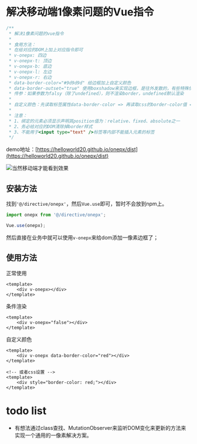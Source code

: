 # 解决移动端1像素问题的Vue指令

```javascript
/**
 * 解决1像素问题的vue指令
 *
 * 食用方法：
 * 在给对应的DOM上加上对应指令即可
 * v-onepx: 四边
 * v-onepx-t: 顶边
 * v-onepx-b: 底边
 * v-onepx-l: 左边
 * v-onepx-r: 右边
 * data-border-color="#9d9d9d" 给边框加上自定义颜色
 * data-border-outset="true" 使用boxshadow来实现边框，是往外发散的，有些特殊情况有用
 * 传参：如果参数为falsy（除了undefined），则不渲染border，undefined默认渲染
 *
 * 自定义颜色：先读取标签属性data-border-color => 再读取css的border-color值 => 最后使用默认颜色
 *
 * 注意：
 * 1、绑定的元素必须显示声明其position值为：relative、fixed、absolute之一
 * 2、务必给对应的DOM清除掉border样式
 * 3、不能用于<input type="text" />标签等内部不能插入元素的标签
 */
```

demo地址：[https://helloworld20.github.io/onepx/dist](https://helloworld20.github.io/onepx/dist)

![当然移动端才能看到效果](http://192.168.43.108:3000/onepx/src/assets/onepx.png)


## 安装方法

找到`'@/directive/onepx'`，然后`Vue.use`即可，暂时不会放到npm上。
```javascript
import onepx from '@/directive/onepx';

Vue.use(onepx);
```

然后直接在业务中就可以使用`v-onepx`来给dom添加一像素边框了；

## 使用方法

正常使用
```vue
<template>
    <div v-onepx></div>
</template>
```

条件渲染
```vue
<template>
    <div v-onepx="false"></div>
</template>
```

自定义颜色
```vue
<template>
    <div v-onepx data-border-color="red"></div>
</template>

<!-- 或者css设置 -->
<template>
    <div style="border-color: red;"></div>
</template>

```

# todo list

* 有想法通过class查找、MutationObserver来监听DOM变化来更新的方法来实现一个通用的一像素解决方案。
